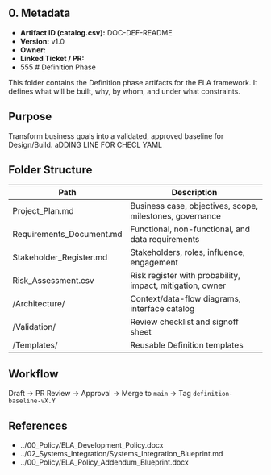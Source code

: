 ## 0. Metadata
- **Artifact ID (catalog.csv):** DOC-DEF-README
- **Version:** v1.0
- **Owner:** 
- **Linked Ticket / PR:** 
- 555
﻿# Definition Phase

This folder contains the Definition phase artifacts for the ELA framework.
It defines what will be built, why, by whom, and under what constraints.

## Purpose
Transform business goals into a validated, approved baseline for Design/Build.
aDDING LINE FOR CHECL YAML

## Folder Structure
| Path | Description |
|------|-------------|
| Project_Plan.md | Business case, objectives, scope, milestones, governance |
| Requirements_Document.md | Functional, non-functional, and data requirements |
| Stakeholder_Register.md | Stakeholders, roles, influence, engagement |
| Risk_Assessment.csv | Risk register with probability, impact, mitigation, owner |
| /Architecture/ | Context/data-flow diagrams, interface catalog |
| /Validation/ | Review checklist and signoff sheet |
| /Templates/ | Reusable Definition templates |

## Workflow
Draft → PR Review → Approval → Merge to `main` → Tag `definition-baseline-vX.Y`

## References
- ../00_Policy/ELA_Development_Policy.docx
- ../02_Systems_Integration/Systems_Integration_Blueprint.md
- ../00_Policy/ELA_Policy_Addendum_Blueprint.docx

